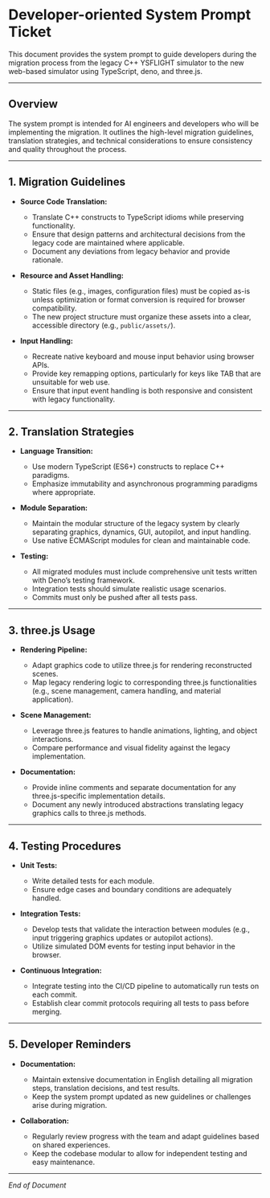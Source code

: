 # Developer-oriented System Prompt Ticket

This document provides the system prompt to guide developers during the migration process from the legacy C++ YSFLIGHT simulator to the new web-based simulator using TypeScript, deno, and three.js.

---

## Overview

The system prompt is intended for AI engineers and developers who will be implementing the migration. It outlines the high-level migration guidelines, translation strategies, and technical considerations to ensure consistency and quality throughout the process.

---

## 1. Migration Guidelines

- **Source Code Translation:**  
  - Translate C++ constructs to TypeScript idioms while preserving functionality.
  - Ensure that design patterns and architectural decisions from the legacy code are maintained where applicable.
  - Document any deviations from legacy behavior and provide rationale.

- **Resource and Asset Handling:**  
  - Static files (e.g., images, configuration files) must be copied as-is unless optimization or format conversion is required for browser compatibility.
  - The new project structure must organize these assets into a clear, accessible directory (e.g., `public/assets/`).

- **Input Handling:**  
  - Recreate native keyboard and mouse input behavior using browser APIs.
  - Provide key remapping options, particularly for keys like TAB that are unsuitable for web use.
  - Ensure that input event handling is both responsive and consistent with legacy functionality.

---

## 2. Translation Strategies

- **Language Transition:**  
  - Use modern TypeScript (ES6+) constructs to replace C++ paradigms.
  - Emphasize immutability and asynchronous programming paradigms where appropriate.
  
- **Module Separation:**  
  - Maintain the modular structure of the legacy system by clearly separating graphics, dynamics, GUI, autopilot, and input handling.
  - Use native ECMAScript modules for clean and maintainable code.

- **Testing:**  
  - All migrated modules must include comprehensive unit tests written with Deno’s testing framework.
  - Integration tests should simulate realistic usage scenarios.
  - Commits must only be pushed after all tests pass.

---

## 3. three.js Usage

- **Rendering Pipeline:**  
  - Adapt graphics code to utilize three.js for rendering reconstructed scenes.
  - Map legacy rendering logic to corresponding three.js functionalities (e.g., scene management, camera handling, and material application).

- **Scene Management:**  
  - Leverage three.js features to handle animations, lighting, and object interactions.
  - Compare performance and visual fidelity against the legacy implementation.

- **Documentation:**  
  - Provide inline comments and separate documentation for any three.js-specific implementation details.
  - Document any newly introduced abstractions translating legacy graphics calls to three.js methods.

---

## 4. Testing Procedures

- **Unit Tests:**  
  - Write detailed tests for each module.
  - Ensure edge cases and boundary conditions are adequately handled.

- **Integration Tests:**  
  - Develop tests that validate the interaction between modules (e.g., input triggering graphics updates or autopilot actions).
  - Utilize simulated DOM events for testing input behavior in the browser.

- **Continuous Integration:**  
  - Integrate testing into the CI/CD pipeline to automatically run tests on each commit.
  - Establish clear commit protocols requiring all tests to pass before merging.

---

## 5. Developer Reminders

- **Documentation:**  
  - Maintain extensive documentation in English detailing all migration steps, translation decisions, and test results.
  - Keep the system prompt updated as new guidelines or challenges arise during migration.

- **Collaboration:**  
  - Regularly review progress with the team and adapt guidelines based on shared experiences.
  - Keep the codebase modular to allow for independent testing and easy maintenance.

---

*End of Document*